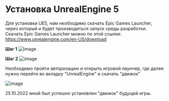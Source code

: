 # Установка UnrealEngine 5

Для установки UE5, нам необходимо скачать Epic Games Launcher, через который и будет производиться запуск среды разработки. Скачать Epic Games Launcher можно по этой ссылке: https://www.unrealengine.com/en-US/download

**Шаг 1**
![image](https://user-images.githubusercontent.com/90384405/197843929-85845880-0c8e-42ef-8c15-cbe034ad8773.png)

**Шаг 2**
![image](https://user-images.githubusercontent.com/90384405/197844090-f9127956-dccf-416c-b56c-ed800100d8a4.png)

Необходимо пройти авторизацию и открыть игровой лаунчер, где далее нужно перейти во вкладку "UnrealEngine" и скачать "движок"

![image](https://user-images.githubusercontent.com/90384405/197844346-5c02baad-1cf1-4eec-bdf9-f16642cdbbf0.png)

25.10.2022 мной был успешно установлен "движок" будущей игры.
